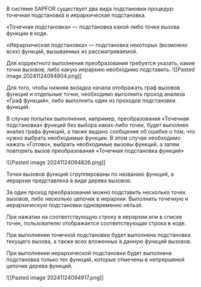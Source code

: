 В системе SAPFOR существует два вида подстановки процедур: точечная подстановка и иерархическая подстановка. 

«Точечная подстановка» — подстановка какой-либо точки вызова функции в коде. 

«Иерархическая подстановка» — подстановка некоторых (возможно всех) функций, вызываемых из рассматриваемой. 

Для корректного выполнения преобразования требуется указать, какие точки вызовов, либо какую иерархию необходимо подставить.
![[Pasted image 20241124094804.png]]

Для того, чтобы нижняя вкладка начала отображать граф вызовов функций и отдельные точки, необходимо выполнить проход анализа «Граф функций», либо выполнить один из проходов подстановки функций. 

В случае попытки выполнения, например, преобразования «Точечная подстановка» функций без выбора каких-либо точек, будет выполнен анализ графа функций, а также выдано сообщение об ошибке о том, что нужно выбрать необходимые функции. В этом случае необходимо нажать «Готово», выбрать необходимые вызовы функций, а затем повторить вызов преобразования «Точечная подстановка функций»

![[Pasted image 20241124094826.png]]

Точки вызовов функций сгруппированы по названию функций, а иерархия представлена в виде дерева вызовов. 

За один проход преобразования можно подставить несколько точек вызовов, либо несколько цепочек в иерархии. Выполнить точечную и иерархическую подстановки одновременно нельзя. 

При нажатии на соответствующую строку в иерархии или в списке точек, пользователю отображается соответствующая строка в коде. 

При выполнении точечной подстановки будет выполнена подстановка текущего вызова, а также всех вложенных в данную функций вызовов. 

При выполнении иерархической подстановки будет выполнена подстановка только тех функций, которые отмечены в непрерывной цепочке дерева функций.

![[Pasted image 20241124094917.png]]

